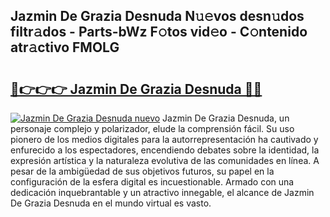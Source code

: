## Jazmin De Grazia Desnuda N𝚞𝚎vos desn𝚞dos filtr𝚊dos - Parts-bWz F𝚘tos vid𝚎o - C𝚘ntenido atr𝚊ctivo FMOLG

# <h2><a href="http://mb3kxn.tromn.icu/?c=Jazmin+De+Grazia+Desnuda">🔗👉👉👉 Jazmin De Grazia Desnuda 🔗🔗</a></h2>

[![Jazmin De Grazia Desnuda nuevo](https://i.imgur.com/pEAQMta.gif)](http://mb3kxn.tromn.icu/?c=Jazmin+De+Grazia+Desnuda)
Jazmin De Grazia Desnuda, un personaje complejo y polarizador, elude la comprensión fácil. Su uso pionero de los medios digitales para la autorrepresentación ha cautivado y enfurecido a los espectadores, encendiendo debates sobre la identidad, la expresión artística y la naturaleza evolutiva de las comunidades en línea. A pesar de la ambigüedad de sus objetivos futuros, su papel en la configuración de la esfera digital es incuestionable. Armado con una dedicación inquebrantable y un atractivo innegable, el alcance de Jazmin De Grazia Desnuda en el mundo virtual es vasto.

